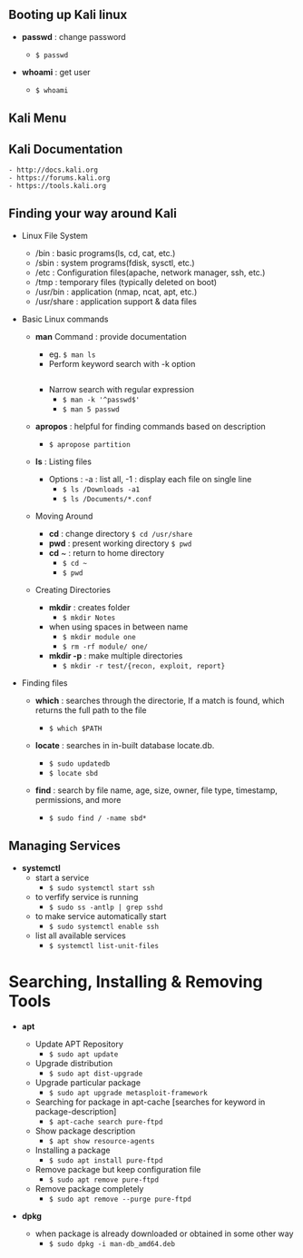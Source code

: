 
## Booting up Kali linux
- **passwd**  : change password
    - ``` $ passwd  ``` 
    
- **whoami** : get user
    - ```$ whoami```

## Kali Menu

## Kali Documentation
    - http://docs.kali.org
    - https://forums.kali.org
    - https://tools.kali.org

## Finding your way around Kali
- Linux File System
    * /bin : basic programs(ls, cd, cat, etc.)
    * /sbin : system programs(fdisk, sysctl, etc.)
    * /etc : Configuration files(apache, network manager, ssh, etc.)
    * /tmp : temporary files (typically deleted on boot)
    * /usr/bin : application (nmap, ncat, apt, etc.)
    * /usr/share : application support & data files

- Basic Linux commands
    * **man** Command : provide documentation
        - eg.
            ``` $ man ls ```
        - Perform keyword search with -k option
            ``` $ man -k passwd
        - Narrow search with regular expression
            - ``` $ man -k '^passwd$' ```
            - ``` $ man 5 passwd ```

    * **apropos** : helpful for finding commands based on description
        - ``` $ apropose partition ```
    
    * **ls** : Listing files 
        - Options : -a : list all, -1 : display each file on single line
            - ``` $ ls /Downloads -a1 ```
            - ``` $ ls /Documents/*.conf ```
    
    * Moving Around
        - **cd** : change directory
            ``` $ cd /usr/share ```
        - **pwd** : present working directory
            ``` $ pwd ```
        - **cd** ~ : return to home directory
            - ``` $ cd ~ ``` 
            - ``` $ pwd ```
    
    * Creating Directories
        - **mkdir** : creates folder
            - ``` $ mkdir Notes ```
        - when using spaces in between name 
            - ``` $ mkdir module one ```
            - ``` $ rm -rf module/ one/ ```
        - **mkdir -p** : make multiple directories
            - ``` $ mkdir -r test/{recon, exploit, report} ```
    
- Finding files 
    - **which** : searches through the directorie, If a match is found, which returns   the full path to the file
        - ``` $ which $PATH ```

    - **locate** : searches in in-built database locate.db. 
        - ``` $ sudo updatedb ```  
        - ``` $ locate sbd ```

    - **find** : search by file name, age, size, owner, file type, timestamp, permissions, and more
        - ``` $ sudo find / -name sbd* ```
        
## Managing Services
- **systemctl** 
    * start a service 
        - ``` $ sudo systemctl start ssh ```
    * to verfify service is running
        - ``` $ sudo ss -antlp | grep sshd ``` 
    * to make service automatically start
        - ``` $ sudo systemctl enable ssh ```
    * list all available services
        - ``` $ systemctl list-unit-files ```    
            
# Searching, Installing & Removing Tools
- **apt**
    - Update APT Repository
        - ``` $ sudo apt update ```
    - Upgrade distribution
        - ``` $ sudo apt dist-upgrade ```
    - Upgrade particular package
        - ``` $ sudo apt upgrade metasploit-framework ```
    - Searching for package in apt-cache [searches for keyword in package-description]
        - ``` $ apt-cache search pure-ftpd ```
    - Show package description
        - ``` $ apt show resource-agents ```
    - Installing a package
        - ``` $ sudo apt install pure-ftpd ```
    - Remove package but keep configuration file
        - ``` $ sudo apt remove pure-ftpd ```
    - Remove package completely
        - ``` $ sudo apt remove --purge pure-ftpd ```

- **dpkg** 
    - when package is already downloaded or obtained in some other way
        - ``` $ sudo dpkg -i man-db_amd64.deb ```  


        